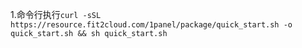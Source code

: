 1.命令行执行`curl -sSL https://resource.fit2cloud.com/1panel/package/quick_start.sh -o quick_start.sh && sh quick_start.sh`
